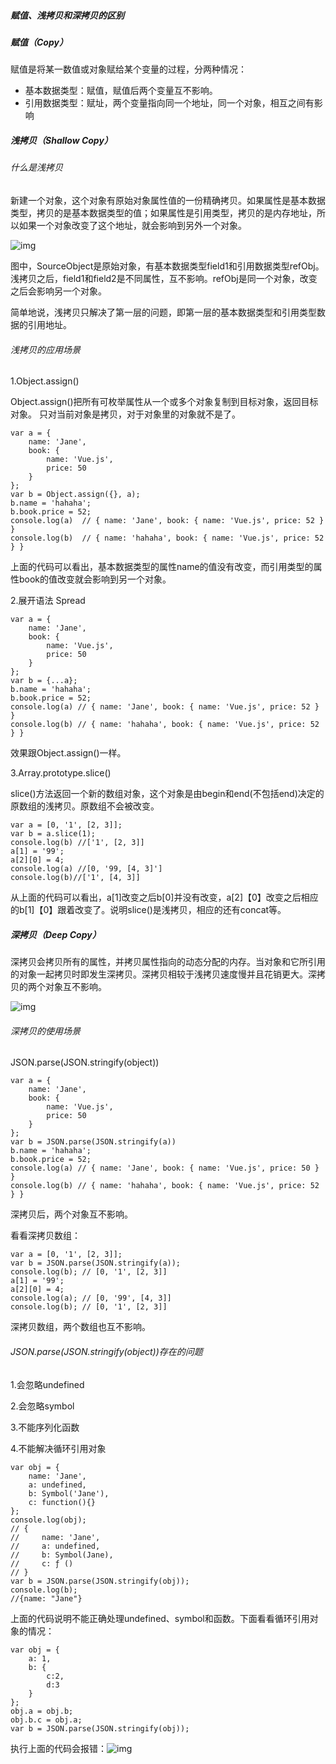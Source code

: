 ##### 赋值、浅拷贝和深拷贝的区别

##### 赋值（Copy）

赋值是将某一数值或对象赋给某个变量的过程，分两种情况：

- 基本数据类型：赋值，赋值后两个变量互不影响。
- 引用数据类型：赋址，两个变量指向同一个地址，同一个对象，相互之间有影响

##### 浅拷贝（Shallow Copy）

###### 什么是浅拷贝

新建一个对象，这个对象有原始对象属性值的一份精确拷贝。如果属性是基本数据类型，拷贝的是基本数据类型的值；如果属性是引用类型，拷贝的是内存地址，所以如果一个对象改变了这个地址，就会影响到另外一个对象。

![img](https://user-gold-cdn.xitu.io/2019/9/14/16d2dd3c2f520023?imageslim)

图中，SourceObject是原始对象，有基本数据类型field1和引用数据类型refObj。浅拷贝之后，field1和field2是不同属性，互不影响。refObj是同一个对象，改变之后会影响另一个对象。

简单地说，浅拷贝只解决了第一层的问题，即第一层的基本数据类型和引用类型数据的引用地址。

###### 浅拷贝的应用场景

1.Object.assign()

Object.assign()把所有可枚举属性从一个或多个对象复制到目标对象，返回目标对象。 只对当前对象是拷贝，对于对象里的对象就不是了。

```
var a = {
	name: 'Jane',
	book: {
		name: 'Vue.js',
		price: 50
	}
};
var b = Object.assign({}, a);
b.name = 'hahaha';
b.book.price = 52;
console.log(a)  // { name: 'Jane', book: { name: 'Vue.js', price: 52 } }
console.log(b)  // { name: 'hahaha', book: { name: 'Vue.js', price: 52 } }
```

上面的代码可以看出，基本数据类型的属性name的值没有改变，而引用类型的属性book的值改变就会影响到另一个对象。

2.展开语法 Spread

```
var a = {
	name: 'Jane',
	book: {
		name: 'Vue.js',
		price: 50
	}
};
var b = {...a};
b.name = 'hahaha';
b.book.price = 52;
console.log(a) // { name: 'Jane', book: { name: 'Vue.js', price: 52 } }
console.log(b) // { name: 'hahaha', book: { name: 'Vue.js', price: 52 } }
```

效果跟Object.assign()一样。

3.Array.prototype.slice()

slice()方法返回一个新的数组对象，这个对象是由begin和end(不包括end)决定的原数组的浅拷贝。原数组不会被改变。

```
var a = [0, '1', [2, 3]];
var b = a.slice(1);
console.log(b) //['1', [2, 3]]
a[1] = '99';
a[2][0] = 4;
console.log(a) //[0, '99, [4, 3]']
console.log(b)//['1', [4, 3]]
```

从上面的代码可以看出，a[1]改变之后b[0]并没有改变，a[2]【0】改变之后相应的b[1]【0】跟着改变了。说明slice()是浅拷贝，相应的还有concat等。

##### 深拷贝（Deep Copy）  

深拷贝会拷贝所有的属性，并拷贝属性指向的动态分配的内存。当对象和它所引用的对象一起拷贝时即发生深拷贝。深拷贝相较于浅拷贝速度慢并且花销更大。深拷贝的两个对象互不影响。

![img](https://user-gold-cdn.xitu.io/2019/9/14/16d2dd406a01bb48?imageslim)

###### 深拷贝的使用场景

JSON.parse(JSON.stringify(object))

```
var a = {
	name: 'Jane',
	book: {
		name: 'Vue.js',
		price: 50
	}
};
var b = JSON.parse(JSON.stringify(a))
b.name = 'hahaha';
b.book.price = 52;
console.log(a) // { name: 'Jane', book: { name: 'Vue.js', price: 50 } }
console.log(b) // { name: 'hahaha', book: { name: 'Vue.js', price: 52 } }
```

深拷贝后，两个对象互不影响。

看看深拷贝数组：

```
var a = [0, '1', [2, 3]];
var b = JSON.parse(JSON.stringify(a));
console.log(b); // [0, '1', [2, 3]]
a[1] = '99';
a[2][0] = 4;
console.log(a); // [0, '99', [4, 3]]
console.log(b); // [0, '1', [2, 3]]
```

深拷贝数组，两个数组也互不影响。

###### JSON.parse(JSON.stringify(object))存在的问题

1.会忽略undefined

2.会忽略symbol

3.不能序列化函数

4.不能解决循环引用对象

```
var obj = {
	name: 'Jane',
	a: undefined,
	b: Symbol('Jane'),
	c: function(){}
};
console.log(obj);
// {
//     name: 'Jane', 
//     a: undefined, 
//     b: Symbol(Jane), 
//     c: ƒ ()
// }
var b = JSON.parse(JSON.stringify(obj));
console.log(b);
//{name: "Jane"}
```

上面的代码说明不能正确处理undefined、symbol和函数。下面看看循环引用对象的情况：

```
var obj = {
	a: 1,
	b: {
		c:2,
		d:3
	}
};
obj.a = obj.b;
obj.b.c = obj.a;
var b = JSON.parse(JSON.stringify(obj));
```

执行上面的代码会报错：![img](https://user-gold-cdn.xitu.io/2019/9/14/16d2dd43727475d6?imageslim)


